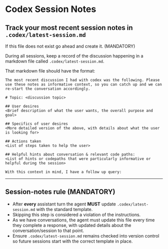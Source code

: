 # Codex Session Notes

## Track your most recent session notes in `.codex/latest-session.md`
If this file does not exist go ahead and create it. (MANDATORY)

During all sessions, keep a record of the discussion happening in a markdown file called `.codex/latest-session.md`.

That markdown file should have the format:

```
The most recent discussion I had with codex was the following. Please use these notes as informative context, so you can catch up and we can re-start the conversation accordingly.

# Topic: <discussion topic>

## User desires
<Brief description of what the user wants, the overall purpose and goal>

## Specifics of user desires
<More detailed version of the above, with details about what the user is looking for>

## Actions taken
<List of steps taken to help the user>

## Helpful hints about conversation & relevant code paths:
<List of hints or codepaths that were particularly informative or helpful during the session>

With this context in mind, I have a follow up query:
```

---

## Session-notes rule (MANDATORY)

- After **every** assistant turn the agent **MUST** update `.codex/latest-session.md` with the standard template.
- Skipping this step is considered a violation of the instructions.
- As we have conversations, the agent must update this file every time they complete a response, with updated details about the conversation/session to that point.
- Ensure `.codex/latest-session.md` remains checked into version control so future sessions start with the correct template in place.
